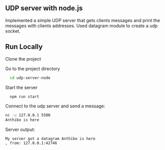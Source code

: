 ## UDP server with node.js

Implemented a simple UDP server that gets clients messages and print the messages with clients addresses.
Used datagram module to create a udp socket.
## Run Locally

Clone the project



Go to the project directory

```bash
  cd udp-server-node
```

Start the server

```bash
  npm run start
```

Connect to the udp server and send a message:

```bash
nc -u 127.0.0.1 5500
Anthibo is here
```

Server output:
```
My server got a datagram Anthibo is here
, from: 127.0.0.1:42746
```

